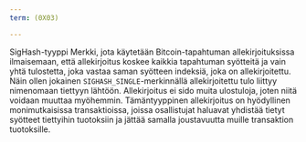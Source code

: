 ```yaml
---
term: (0X03)

---
```

SigHash-tyyppi Merkki, jota käytetään Bitcoin-tapahtuman allekirjoituksissa ilmaisemaan, että allekirjoitus koskee kaikkia tapahtuman syötteitä ja vain yhtä tulostetta, joka vastaa saman syötteen indeksiä, joka on allekirjoitettu. Näin ollen jokainen `SIGHASH_SINGLE`-merkinnällä allekirjoitettu tulo liittyy nimenomaan tiettyyn lähtöön. Allekirjoitus ei sido muita ulostuloja, joten niitä voidaan muuttaa myöhemmin. Tämäntyyppinen allekirjoitus on hyödyllinen monimutkaisissa transaktioissa, joissa osallistujat haluavat yhdistää tietyt syötteet tiettyihin tuotoksiin ja jättää samalla joustavuutta muille transaktion tuotoksille.